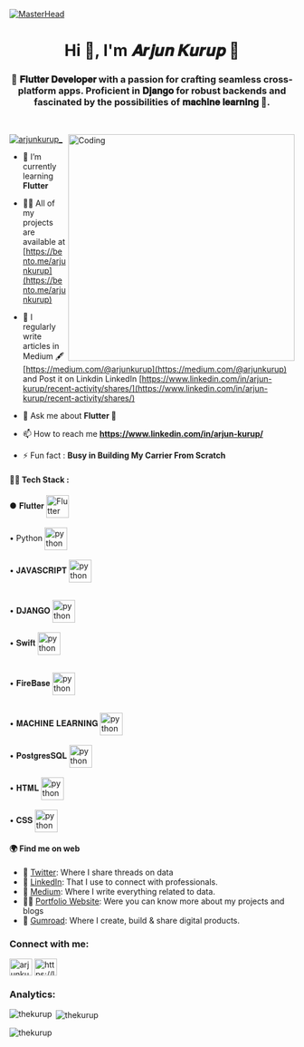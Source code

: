 [![MasterHead](https://miro.medium.com/v2/resize:fit:3200/1*vkfI4nFNheC5v0p7wzDtGg.gif)](https://rishavchanda.io)
<h1 align="center">Hi 👋, I'm 𝑨𝒓𝒋𝒖𝒏 𝑲𝒖𝒓𝒖𝒑 🦇 </h1>
<h3 align="center">🚀 𝐅𝐥𝐮𝐭𝐭𝐞𝐫 𝐃𝐞𝐯𝐞𝐥𝐨𝐩𝐞𝐫 with a passion for crafting seamless cross-platform apps. Proficient in 𝐃𝐣𝐚𝐧𝐠𝐨 for robust backends and fascinated by the possibilities of 𝐦𝐚𝐜𝐡𝐢𝐧𝐞 𝐥𝐞𝐚𝐫𝐧𝐢𝐧𝐠 📱.</h3>
<p class="big">
<br>
</p>
<img align="right" alt="Coding" width="400" src="https://miro.medium.com/v2/resize:fit:828/0*FGD6BUzzZs1VJLuY.gif">


<p align="left"> <a href="https://twitter.com/arjunkurup_" target="blank"><img src="https://img.shields.io/twitter/follow/arjunkurup_?logo=twitter&style=for-the-badge" alt="arjunkurup_" /></a> </p>

- 🌱 I’m currently learning **Flutter**

- 👨‍💻 All of my projects are available at [https://bento.me/arjunkurup](https://bento.me/arjunkurup)

- 📝 I regularly write articles in Medium 🖋 [https://medium.com/@arjunkurup](https://medium.com/@arjunkurup) 
  <br> and Post it on Linkdin LinkedIn [https://www.linkedin.com/in/arjun-kurup/recent-activity/shares/](https://www.linkedin.com/in/arjun-kurup/recent-activity/shares/)

- 💬 Ask me about **Flutter 🧠**

- 📫 How to reach me **https://www.linkedin.com/in/arjun-kurup/**

- ⚡ Fun fact : **Busy in Building My Carrier From Scratch**


#### 👩‍💻 Tech Stack : 
 ● 𝐅𝐥𝐮𝐭𝐭𝐞𝐫 <img align="center"  src="![image](https://github.com/thekurup/thekurup/assets/91071122/19da70d3-4f19-48d2-ba9f-090cdf48d675)
" alt="Flutter" height="40" width="40" /> <br>
 <br>• Python <img align="center"  src="https://img.icons8.com/?size=100&id=Rc0Xn5AtE8kX&format=png&color=000000" alt="python" height="40" width="40" /> <br>
 <br>• 𝐉𝐀𝐕𝐀𝐒𝐂𝐑𝐈𝐏𝐓 <img align="center"  src="https://img.icons8.com/?size=100&id=tGvHBPJaKqEd&format=png&color=000000" alt="python" height="40" width="40" /> <br>
 <!-- <br>• 𝐑𝐄𝐀𝐂𝐓.𝐉𝐒 <img align="center"  src="icons/react.gif" alt="python" height="40" width="40" /> <br> -->
 <br>• 𝐃𝐉𝐀𝐍𝐆𝐎 <img align="center"  src="https://img.icons8.com/?size=100&id=FnTmHRua3mU3&format=png&color=000000" alt="python" height="40" width="40" /> <br>
 <br>• 𝐒𝐰𝐢𝐟𝐭 <img align="center"  src="https://img.icons8.com/?size=100&id=24465&format=png&color=000000" alt="python" height="40" width="40" /> <br>
 
 <br>• 𝐅𝐢𝐫𝐞𝐁𝐚𝐬𝐞 <img align="center"  src="https://img.icons8.com/?size=100&id=87330&format=png&color=000000" alt="python" height="40" width="40" /> <br>
 <!-- <br>• 𝐌𝐨𝐧𝐠𝐨𝐃𝐁<img align="center"  src="icons/mongo.png" alt="python" height="40" width="40" /> <br> -->
 <br>• 𝐌𝐀𝐂𝐇𝐈𝐍𝐄 𝐋𝐄𝐀𝐑𝐍𝐈𝐍𝐆 <img align="center"  src="https://img.icons8.com/?size=100&id=fTkqveCX0blI&format=png&color=000000" alt="python" height="40" width="40" /> <br>
 <br>• 𝐏𝐨𝐬𝐭𝐠𝐫𝐞𝐬𝐒𝐐𝐋 <img align="center"  src="https://img.icons8.com/?size=100&id=38561&format=png&color=000000" alt="python" height="40" width="40" /> <br>
 <br>• 𝐇𝐓𝐌𝐋 <img align="center"  src="https://img.icons8.com/?size=100&id=zRvbzAjx4VWY&format=png&color=000000" alt="python" height="40" width="40" /> <br>
 <br>• 𝐂𝐒𝐒 <img align="center"  src="https://img.icons8.com/?size=100&id=21278&format=png&color=000000" alt="python" height="40" width="40" /> <br>

#### 🌍 Find me on web
- 🐤 [Twitter](https://twitter.com/arjunkurup_): Where I share threads on data 
- 💼 [LinkedIn](https://www.linkedin.com/in/arjun-kurup/): That I use to connect with professionals.
- 📝 [Medium](https://medium.com/@arjunkurup): Where I write everything related to data.
- 👩‍💻 [Portfolio Website](https://arjunkurup.com/): Were you can know more about my projects  and blogs 
- 🚀 [Gumroad](): Where I create, build & share digital products.



<h3 align="left">Connect with me:</h3>
<p align="left">
<a href="https://twitter.com/arjunkurup_" target="blank"><img align="center" src="https://raw.githubusercontent.com/rahuldkjain/github-profile-readme-generator/master/src/images/icons/Social/twitter.svg" alt="arjunkurup_" height="30" width="40" /></a>
<a href="https://linkedin.com/in/arjun-kurup/" target="blank"><img align="center" src="https://raw.githubusercontent.com/rahuldkjain/github-profile-readme-generator/master/src/images/icons/Social/linked-in-alt.svg" alt="https://linkedin.com/in/arjun-kurup/" height="30" width="40" /></a>
</p>

<h3 align="left">Analytics:</h3>
<p><img align="left" src="https://github-readme-stats.vercel.app/api/top-langs?username=thekurup&show_icons=true&locale=en&layout=compact" alt="thekurup" /></p>

<p>&nbsp;<img align="center" src="https://github-readme-stats.vercel.app/api?username=thekurup&show_icons=true&locale=en" alt="thekurup" /></p>

<p><img align="center" src="https://github-readme-streak-stats.herokuapp.com/?user=thekurup&" alt="thekurup" /></p>
